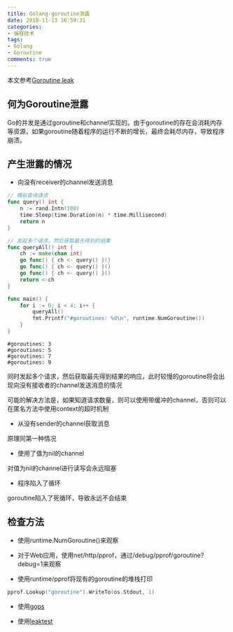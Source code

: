 ```yaml
---
title: Golang-goroutine泄露
date: 2018-11-13 16:59:31
categories:
- 编程技术
tags:
- Golang
- Goroutine
comments: true
---
```


本文参考[Goroutine leak](https://medium.com/golangspec/goroutine-leak-400063aef468)

## 何为Goroutine泄露

Go的并发是通过goroutine和channel实现的。由于goroutine的存在会消耗内存等资源，如果goroutine随着程序的运行不断的增长，最终会耗尽内存，导致程序崩溃。

## 产生泄露的情况

* 向没有receiver的channel发送消息

```Go
// 模拟查询请求
func query() int {  
    n := rand.Intn(100)  
    time.Sleep(time.Duration(n) * time.Millisecond)  
    return n  
}

// 发起多个请求，然后获取最先得到的结果
func queryAll() int {  
    ch := make(chan int)  
    go func() { ch <- query() }()  
    go func() { ch <- query() }()  
    go func() { ch <- query() }()  
    return <-ch  
}

func main() {  
    for i := 0; i < 4; i++ {  
        queryAll()  
        fmt.Printf("#goroutines: %d\n", runtime.NumGoroutine())  
    }  
}
```

```shell
#goroutines: 3  
#goroutines: 5  
#goroutines: 7  
#goroutines: 9
```

同时发起多个请求，然后获取最先得到结果的响应，此时较慢的goroutine将会出现向没有接收者的channel发送消息的情况

可能的解决方法是，如果知道请求数量，则可以使用带缓冲的channel，否则可以在匿名方法中使用context的超时机制

* 从没有sender的channel获取消息
  
原理同第一种情况

* 使用了值为nil的channel

对值为nil的channel进行读写会永远阻塞

* 程序陷入了循环

goroutine陷入了死循环，导致永远不会结束

## 检查方法

* 使用runtime.NumGoroutine()来观察

* 对于Web应用，使用net/http/pprof，通过/debug/pprof/goroutine?debug=1来观察

* 使用runtime/pprof将现有的goroutine的堆栈打印

```Go
pprof.Lookup("goroutine").WriteTo(os.Stdout, 1)
```

* 使用[gops](github.com/google/gops)

* 使用[leaktest](https://github.com/fortytw2/leaktest)
